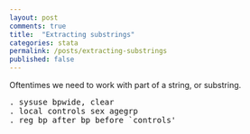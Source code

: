 ```yaml
---
layout: post
comments: true
title:  "Extracting substrings"
categories: stata
permalink: /posts/extracting-substrings
published: false
---
```


Oftentimes we need to work with part of a string, or substring.

<pre class="sh_stata">
. sysuse bpwide, clear
. local controls sex agegrp
. reg bp_after bp_before `controls'
</pre>
